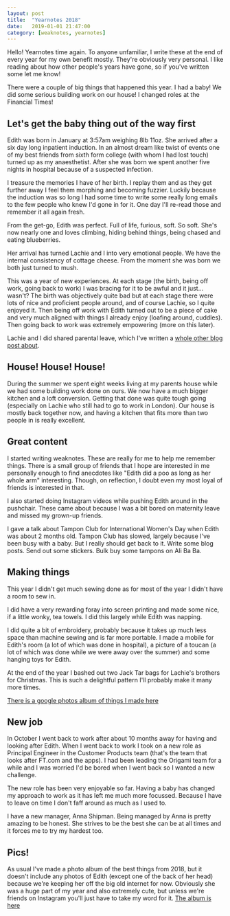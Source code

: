 ```yaml
---
layout: post
title:  "Yearnotes 2018"
date:   2019-01-01 21:47:00
category: [weaknotes, yearnotes]
---
```

Hello! Yearnotes time again. To anyone unfamiliar, I write these at the end of every year for my own benefit mostly. They're obviously very personal. I like reading about how other people's years have gone, so if you've written some let me know!

There were a couple of big things that happened this year. I had a baby! We did some serious building work on our house! I changed roles at the Financial Times!


## Let's get the baby thing out of the way first
Edith was born in January at 3:57am weighing 8lb 11oz. She arrived after a six day long inpatient induction. In an almost dream like twist of events one of my best friends from sixth form college (with whom I had lost touch) turned up as my anaesthetist. After she was born we spent another five nights in hospital because of a suspected infection.

I treasure the memories I have of her birth. I replay them and as they get further away I feel them morphing and becoming fuzzier. Luckily because the induction was so long I had some time to write some really long emails to the few people who knew I'd gone in for it. One day I'll re-read those and remember it all again fresh.

From the get-go, Edith was perfect. Full of life, furious, soft. So soft. She's now nearly one and loves climbing, hiding behind things, being chased and eating blueberries.

Her arrival has turned Lachie and I into very emotional people. We have the internal consistency of cottage cheese. From the moment she was born we both just turned to mush.

This was a year of new experiences. At each stage (the birth, being off work, going back to work) I was bracing for it to be awful and it just... wasn't? The birth was objectively quite bad but at each stage there were lots of nice and proficient people around, and of course Lachie, so I quite enjoyed it. Then being off work with Edith turned out to be a piece of cake and very much aligned with things I already enjoy (loafing around, cuddles). Then going back to work was extremely empowering (more on this later).

Lachie and I did shared parental leave, which I've written a [whole other blog post about](http://alicebartlett.co.uk/blog/shared-parental-leave).

## House! House! House!
During the summer we spent eight weeks living at my parents house while we had some building work done on ours. We now have a much bigger kitchen and a loft conversion. Getting that done was quite tough going (especially on Lachie who still had to go to work in London). Our house is mostly back together now, and having a kitchen that fits more than two people in is really excellent.

## Great content
I started writing weaknotes. These are really for me to help me remember things. There is a small group of friends that I hope are interested in me personally enough to find anecdotes like "Edith did a poo as long as her whole arm" interesting. Though, on reflection, I doubt even my most loyal of friends is interested in that.

I also started doing Instagram videos while pushing Edith around in the pushchair. These came about because I was a bit bored on maternity leave and missed my grown-up friends.

I gave a talk about Tampon Club for International Women's Day when Edith was about 2 months old. Tampon Club has slowed, largely because I've been busy with a baby. But I really should get back to it. Write some blog posts. Send out some stickers. Bulk buy some tampons on Ali Ba Ba.

## Making things
This year I didn't get much sewing done as for most of the year I didn't have a room to sew in.

I did have a very rewarding foray into screen printing and made some nice, if a little wonky, tea towels. I did this largely while Edith was napping.

I did quite a bit of embroidery, probably because it takes up much less space than machine sewing and is far more portable. I made a mobile for Edith's room (a lot of which was done in hospital), a picture of a toucan (a lot of which was done while we were away over the summer) and some hanging toys for Edith.

At the end of the year I bashed out two Jack Tar bags for Lachie's brothers for Christmas. This is such a delightful pattern I'll probably make it many more times.

[There is a google photos album of things I made here](https://photos.google.com/share/AF1QipNUdo7hMjZj83UHML7J51-nnhMMPSFEVVlAloUXDzHzIXvEhbOeOrHa0SAShGrCcw?key=Y2I0NjIzTlNvRllXVGtVWGthajFpOWJyczVab0FR)

## New job
In October I went back to work after about 10 months away for having and looking after Edith. When I went back to work I took on a new role as Principal Engineer in the Customer Products team (that's the team that looks after FT.com and the apps). I had been leading the Origami team for a while and I was worried I'd be bored when I went back so I wanted a new challenge.

The new role has been very enjoyable so far. Having a baby has changed my approach to work as it has left me much more focussed. Because I have to leave on time I don't faff around as much as I used to.

I have a new manager, Anna Shipman. Being managed by Anna is pretty amazing to be honest. She strives to be the best she can be at all times and it forces me to try my hardest too.

## Pics!
As usual I've made a photo album of the best things from 2018, but it doesn't include any photos of Edith (except one of the back of her head) because we're keeping her off the big old internet for now. Obviously she was a huge part of my year and also extremely cute, but unless we're friends on Instagram you'll just have to take my word for it. [The album is here](https://photos.app.goo.gl/Smv8fmmzr6XjwBBQ9)
